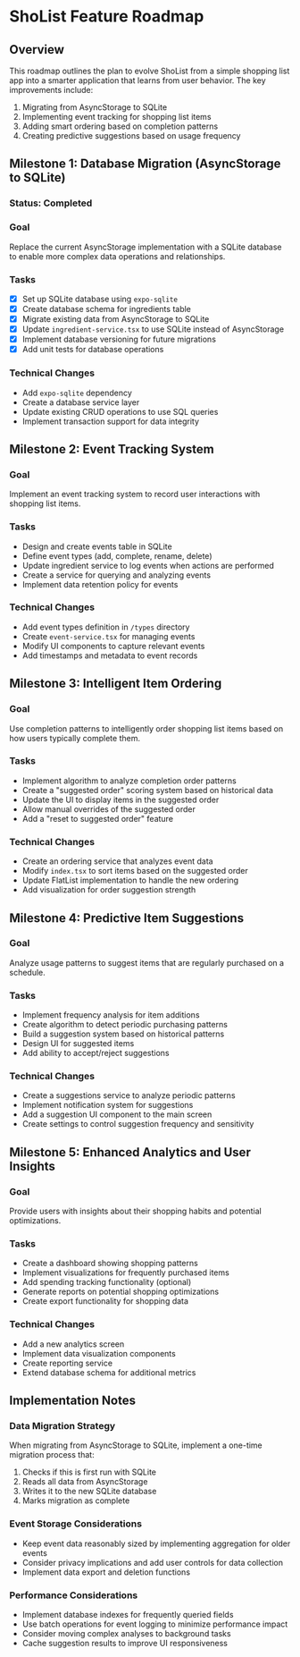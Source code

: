 # ShoList Feature Roadmap

## Overview
This roadmap outlines the plan to evolve ShoList from a simple shopping list app into a smarter application that learns from user behavior. The key improvements include:

1. Migrating from AsyncStorage to SQLite
2. Implementing event tracking for shopping list items
3. Adding smart ordering based on completion patterns
4. Creating predictive suggestions based on usage frequency

## Milestone 1: Database Migration (AsyncStorage to SQLite)

### Status: Completed
### Goal
Replace the current AsyncStorage implementation with a SQLite database to enable more complex data operations and relationships.

### Tasks
- [X] Set up SQLite database using `expo-sqlite`
- [X] Create database schema for ingredients table
- [X] Migrate existing data from AsyncStorage to SQLite
- [X] Update `ingredient-service.tsx` to use SQLite instead of AsyncStorage
- [X] Implement database versioning for future migrations
- [X] Add unit tests for database operations

### Technical Changes
- Add `expo-sqlite` dependency
- Create a database service layer
- Update existing CRUD operations to use SQL queries
- Implement transaction support for data integrity

## Milestone 2: Event Tracking System

### Goal
Implement an event tracking system to record user interactions with shopping list items.

### Tasks
- Design and create events table in SQLite
- Define event types (add, complete, rename, delete)
- Update ingredient service to log events when actions are performed
- Create a service for querying and analyzing events
- Implement data retention policy for events

### Technical Changes
- Add event types definition in `/types` directory
- Create `event-service.tsx` for managing events
- Modify UI components to capture relevant events
- Add timestamps and metadata to event records

## Milestone 3: Intelligent Item Ordering

### Goal
Use completion patterns to intelligently order shopping list items based on how users typically complete them.

### Tasks
- Implement algorithm to analyze completion order patterns
- Create a "suggested order" scoring system based on historical data
- Update the UI to display items in the suggested order
- Allow manual overrides of the suggested order
- Add a "reset to suggested order" feature

### Technical Changes
- Create an ordering service that analyzes event data
- Modify `index.tsx` to sort items based on the suggested order
- Update FlatList implementation to handle the new ordering
- Add visualization for order suggestion strength

## Milestone 4: Predictive Item Suggestions

### Goal
Analyze usage patterns to suggest items that are regularly purchased on a schedule.

### Tasks
- Implement frequency analysis for item additions
- Create algorithm to detect periodic purchasing patterns
- Build a suggestion system based on historical patterns
- Design UI for suggested items
- Add ability to accept/reject suggestions

### Technical Changes
- Create a suggestions service to analyze periodic patterns
- Implement notification system for suggestions
- Add a suggestion UI component to the main screen
- Create settings to control suggestion frequency and sensitivity

## Milestone 5: Enhanced Analytics and User Insights

### Goal
Provide users with insights about their shopping habits and potential optimizations.

### Tasks
- Create a dashboard showing shopping patterns
- Implement visualizations for frequently purchased items
- Add spending tracking functionality (optional)
- Generate reports on potential shopping optimizations
- Create export functionality for shopping data

### Technical Changes
- Add a new analytics screen
- Implement data visualization components
- Create reporting service
- Extend database schema for additional metrics

## Implementation Notes

### Data Migration Strategy
When migrating from AsyncStorage to SQLite, implement a one-time migration process that:
1. Checks if this is first run with SQLite
2. Reads all data from AsyncStorage
3. Writes it to the new SQLite database
4. Marks migration as complete

### Event Storage Considerations
- Keep event data reasonably sized by implementing aggregation for older events
- Consider privacy implications and add user controls for data collection
- Implement data export and deletion functions

### Performance Considerations
- Implement database indexes for frequently queried fields
- Use batch operations for event logging to minimize performance impact
- Consider moving complex analyses to background tasks
- Cache suggestion results to improve UI responsiveness
